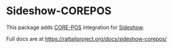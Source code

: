 
# Sideshow-COREPOS

This package adds [CORE-POS](https://www.core-pos.com/) integration
for [Sideshow](https://pypi.org/project/Sideshow/).

Full docs are at https://rattailproject.org/docs/sideshow-corepos/
